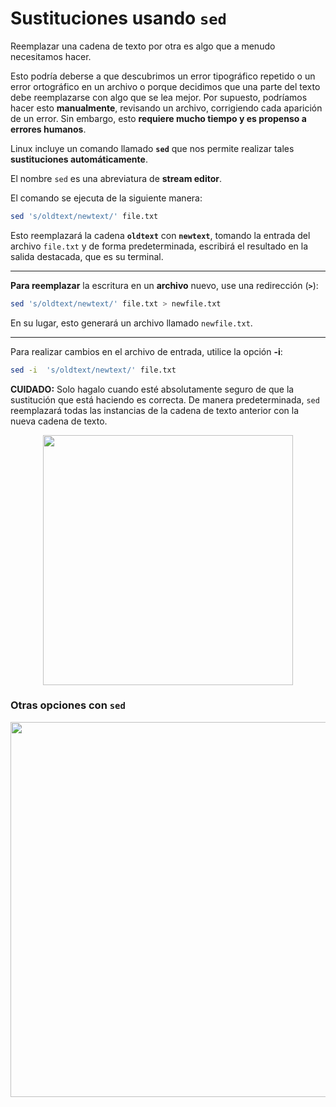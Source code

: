 # Sustituciones usando `sed`  


Reemplazar una cadena de texto por otra es algo que a menudo necesitamos hacer. 

Esto podría deberse a que descubrimos un error tipográfico repetido o un error ortográfico en un archivo o porque decidimos que una parte del texto debe reemplazarse con algo que se lea mejor. Por supuesto, podríamos hacer esto **manualmente**, revisando un archivo, corrigiendo cada aparición de un error. Sin embargo, esto **requiere mucho tiempo y es propenso a errores humanos**.  

Linux incluye un comando llamado **`sed`** que nos permite realizar tales **sustituciones automáticamente**.  

El nombre `sed` es una abreviatura de **stream editor**.  

El comando se ejecuta de la siguiente manera: 

```bash
sed 's/oldtext/newtext/' file.txt
```

Esto reemplazará la cadena **`oldtext`** con **`newtext`**, tomando la entrada del archivo `file.txt` y de forma predeterminada, escribirá el resultado en la salida destacada, que es su terminal.  

----------

**Para reemplazar** la escritura en un **archivo** nuevo, use una redirección (**`>`**):  

```bash
sed 's/oldtext/newtext/' file.txt > newfile.txt
```

En su lugar, esto generará un archivo llamado `newfile.txt`.  

-----------------------

Para realizar cambios en el archivo de entrada, utilice la opción **-i**: 

```bash
sed -i  's/oldtext/newtext/' file.txt
```

**CUIDADO:** Solo hagalo cuando esté absolutamente seguro de que la sustitución que está haciendo es correcta. De manera predeterminada, `sed` reemplazará todas las instancias de la cadena de texto anterior con la nueva cadena de texto. 


<div align="center"><img src="https://user-images.githubusercontent.com/25624961/169902741-7f54a2dd-8851-4ed3-baf9-e7c0043b5965.png" width="400"></div>


### Otras opciones con `sed`  

<div align="center"><img src="https://user-images.githubusercontent.com/25624961/169901777-908628f3-0ec9-453e-b230-b6a062a29534.png" width="600"></div>

